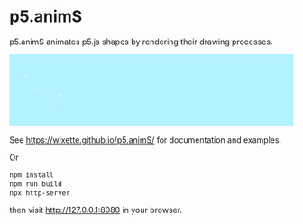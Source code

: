 # p5.animS

p5.animS animates p5.js shapes by rendering their drawing processes.

![Demo](examples/images/demo.gif)

See https://wixette.github.io/p5.animS/ for documentation and examples.

Or

```
npm install
npm run build
npx http-server
```

then visit http://127.0.0.1:8080 in your browser.